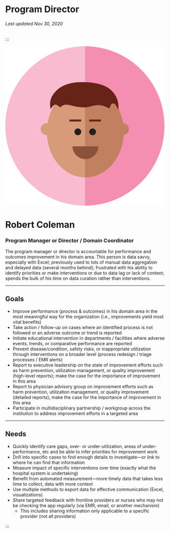 # Program Director

###### Last updated Nov 30, 2020

:::

<div class="persona-header">

![Avatar Image](./assets/avatars/avatar88.svg)

<div>

# Robert Coleman

### Program Manager or Director / Domain Coordinator

The program manager or director is accountable for performance and outcomes improvement in his domain area. This person is data savvy, especially with Excel; previously used to lots of manual data aggregation and delayed data (several months behind); frustrated with his ability to identify priorities or make interventions or due to data lag or lack of context; spends the bulk of his time on data curation rather than interventions.

</div>

</div>

<article>

---

## Goals

-   Improve performance (process & outcomes) in his domain area in the most meaningful way for the organization (i.e., improvements yield most vital benefits)
-   Take action / follow-up on cases where an identified process is not followed or an adverse outcome or trend is reported
-   Initiate educational intervention in departments / facilities where adverse events, trends, or comparative performance are reported
-   Prevent disease/condition, safety risks, or inappropriate utilization through interventions on a broader level (process redesign / triage processes / EMR alerts)
-   Report to executive leadership on the state of improvement efforts such as harm prevention, utilization management, or quality improvement (high-level reports); make the case for the importance of improvement in this area
-   Report to physician advisory group on improvement efforts such as harm prevention, utilization management, or quality improvement (detailed reports); make the case for the importance of improvement in this area
-   Participate in multidisciplinary partnership / workgroup across the institution to address improvement efforts in a targeted area

---

## Needs

-   Quickly identify care gaps, over- or under-utilization, areas of under-performance, etc and be able to infer priorities for improvement work
-   Drill into specific cases to find enough details to investigate—or link to where he can find that information
-   Measure impact of specific interventions over time (exactly what the hospital system is undertaking)
-   Benefit from automated measurement—more timely data that takes less time to collect, data with more context
-   Use multiple methods to export data for effective communication (Excel, visualizations)
-   Share targeted feedback with frontline providers or nurses who may not be checking the app regularly (via EMR, email, or another mechanism)
    -   This includes sharing information only applicable to a specific provider (not all providers)

</article>

:::

